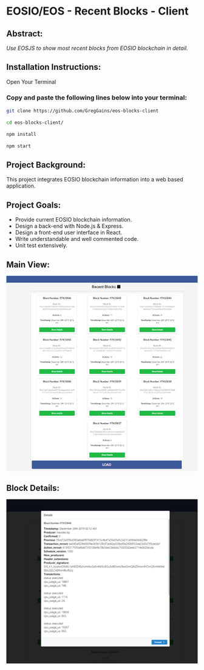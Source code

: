 # EOSIO/EOS - Recent Blocks - Client

## **Abstract:**

_Use EOSJS to show most recent blocks from EOSIO blockchain in detail._

## **Installation Instructions:**

Open Your Terminal

### Copy and paste the following lines below into your terminal:

```bash
git clone https://github.com/GregGains/eos-blocks-client
```

```bash
cd eos-blocks-client/
```

```bash
npm install
```

```bash
npm start
```

## **Project Background:**

This project integrates EOSIO blockchain information into a web based application.

## **Project Goals:**

- Provide current EOSIO blockchain information.
- Design a back-end with Node.js & Express.
- Design a front-end user interface in React.
- Write understandable and well commented code.
- Unit test extensively.

## **Main View:**

![HomePage](src/img/Blocks.png)

## **Block Details:**

![Details](src/img/BlockDetails.png)
